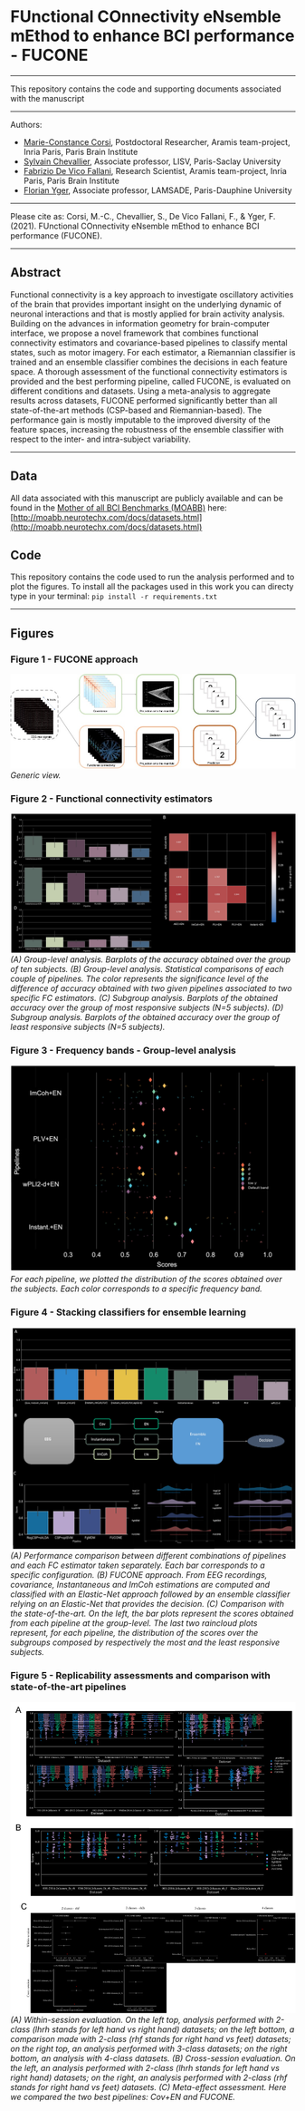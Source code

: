 # FUnctional COnnectivity eNsemble mEthod to enhance BCI performance - FUCONE
---
This repository contains the code and supporting documents associated with the manuscript

---
Authors:
* [Marie-Constance Corsi](https://marieconstance-corsi.netlify.app), Postdoctoral Researcher, Aramis team-project, Inria Paris, Paris Brain Institute
* [Sylvain Chevallier](https://sylvchev.github.io), Associate professor, LISV, Paris-Saclay University
* [Fabrizio De Vico Fallani](https://sites.google.com/site/devicofallanifabrizio/), Research Scientist, Aramis team-project, Inria Paris, Paris Brain Institute
* [Florian Yger](http://www.yger.fr), Associate professor, LAMSADE, Paris-Dauphine University

---
Please cite as:
Corsi, M.-C., Chevallier, S., De Vico Fallani, F., & Yger, F. (2021). FUnctional COnnectivity eNsemble mEthod to enhance BCI performance (FUCONE). 

---

## Abstract
Functional connectivity is a key approach to investigate oscillatory activities of the brain that provides important insight on the underlying dynamic of neuronal interactions and that is mostly applied for brain activity analysis. Building on the advances in information geometry for brain-computer interface, we propose a novel framework that combines functional connectivity estimators and covariance-based pipelines to classify mental states, such as motor imagery. For each estimator, a Riemannian classifier is trained and an ensemble classifier combines the decisions in each feature space. A thorough assessment of the functional connectivity estimators is provided and the best performing pipeline, called FUCONE, is evaluated on different conditions and datasets. Using a meta-analysis to aggregate results across datasets, FUCONE performed significantly better than all state-of-the-art methods (CSP-based and Riemannian-based). The performance gain is mostly imputable to the improved diversity of the feature spaces, increasing the robustness of the ensemble classifier with respect to the inter- and intra-subject variability.


---


## Data
All data associated with this manuscript are publicly available and can be found in the [Mother of all BCI Benchmarks (MOABB)](http://moabb.neurotechx.com/docs/index.html) here:
[http://moabb.neurotechx.com/docs/datasets.html](http://moabb.neurotechx.com/docs/datasets.html)



## Code
This repository contains the code used to run the analysis performed and to plot the figures.
To install all the packages used in this work you can directy type in your terminal:
`pip install -r requirements.txt`

---


## Figures

### Figure 1 - FUCONE approach 
![Fig. 1](./Figures_paper/Fig1.jpg)
*Generic view.*


### Figure 2 - Functional connectivity estimators
![Fig. 2](./Figures_paper/Fig2.jpg)
*(A) Group-level analysis. Barplots of the accuracy obtained over the group of ten subjects. (B) Group-level analysis. Statistical comparisons of each couple of pipelines. The color represents the significance level of the difference of accuracy obtained with two given pipelines associated to two specific FC estimators. (C) Subgroup analysis. Barplots of the obtained accuracy over the group of most responsive subjects (N=5 subjects). (D) Subgroup analysis. Barplots of the obtained accuracy over the group of least responsive subjects (N=5 subjects).*


### Figure 3 - Frequency bands - Group-level analysis
![Fig. 3](./Figures_paper/Fig3.jpg)
*For each pipeline, we plotted the distribution of the scores obtained over the subjects. Each color corresponds to a specific frequency band.*


### Figure 4 - Stacking classifiers for ensemble learning
![Fig. 4](./Figures_paper/Fig4.jpg)
*(A) Performance comparison between different combinations of pipelines and each FC estimator taken separately. Each bar corresponds to a specific configuration. (B) FUCONE approach. From EEG recordings, covariance, Instantaneous and ImCoh estimations are computed and classified with an Elastic-Net approach followed by an ensemble classifier relying on an Elastic-Net that provides the decision. (C) Comparison with the state-of-the-art. On the left, the bar plots represent the scores obtained from each pipeline at the group-level. The last two raincloud plots represent, for each pipeline, the distribution of the scores over the subgroups composed by respectively the most and the least responsive subjects.*


### Figure 5 - Replicability assessments and comparison with state-of-the-art pipelines
![Fig. 5](./Figures_paper/Fig5.jpg)
*(A) Within-session evaluation. On the left top, analysis performed with 2-class (lhrh stands for left hand vs right hand) datasets; on the left bottom, a comparison made with 2-class (rhf stands for right hand vs feet) datasets; on the right top, an analysis performed with 3-class datasets; on the right bottom, an analysis with 4-class datasets. (B) Cross-session evaluation. On the left, an analysis performed with 2-class (lhrh stands for left hand vs right hand) datasets; on the right, an analysis performed with 2-class (rhf stands for right hand vs feet) datasets. (C) Meta-effect assessment. Here we compared the two best pipelines: Cov+EN and FUCONE.*

